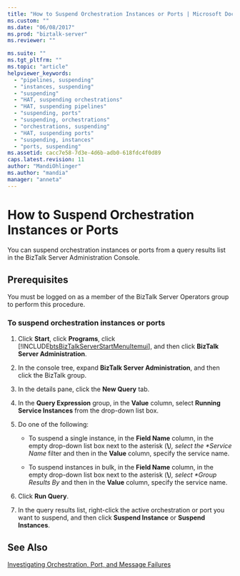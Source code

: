 ```yaml
---
title: "How to Suspend Orchestration Instances or Ports | Microsoft Docs"
ms.custom: ""
ms.date: "06/08/2017"
ms.prod: "biztalk-server"
ms.reviewer: ""

ms.suite: ""
ms.tgt_pltfrm: ""
ms.topic: "article"
helpviewer_keywords: 
  - "pipelines, suspending"
  - "instances, suspending"
  - "suspending"
  - "HAT, suspending orchestrations"
  - "HAT, suspending pipelines"
  - "suspending, ports"
  - "suspending, orchestrations"
  - "orchestrations, suspending"
  - "HAT, suspending ports"
  - "suspending, instances"
  - "ports, suspending"
ms.assetid: cacc7e58-7d3e-4d6b-adb0-618fdc4f0d89
caps.latest.revision: 11
author: "MandiOhlinger"
ms.author: "mandia"
manager: "anneta"
---
```

# How to Suspend Orchestration Instances or Ports
You can suspend orchestration instances or ports from a query results list in the BizTalk Server Administration Console.  
  
## Prerequisites  
 You must be logged on as a member of the BizTalk Server Operators group to perform this procedure.  
  
### To suspend orchestration instances or ports  
  
1. Click **Start**, click **Programs**, click [!INCLUDE[btsBizTalkServerStartMenuItemui](../includes/btsbiztalkserverstartmenuitemui-md.md)], and then click **BizTalk Server Administration**.  
  
2. In the console tree, expand **BizTalk Server Administration**, and then click the BizTalk group.  
  
3. In the details pane, click the **New Query** tab.  
  
4. In the **Query Expression** group, in the **Value** column, select **Running Service Instances** from the drop-down list box.  
  
5. Do one of the following:  
  
   - To suspend a single instance, in the **Field Name** column, in the empty drop-down list box next to the asterisk (**\\**<em>), select the **Service Name</em>* filter and then in the **Value** column, specify the service name.  
  
   - To suspend instances in bulk, in the **Field Name** column, in the empty drop-down list box next to the asterisk (**\\**<em>), select **Group Results By</em>* and then in the **Value** column, specify the service name.  
  
6. Click **Run Query**.  
  
7. In the query results list, right-click the active orchestration or port you want to suspend, and then click **Suspend Instance** or **Suspend Instances**.  
  
## See Also  
 [Investigating Orchestration, Port, and Message Failures](../core/investigating-orchestration-port-and-message-failures.md)
